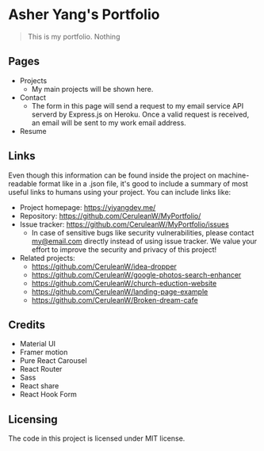<!-- ![Logo of the project](./public/android-chrome-192x192.png) -->

# Asher Yang's Portfolio

> This is my portfolio. Nothing 

## Pages

* Projects
  * My main projects will be shown here.
* Contact
  * The form in this page will send a request to my email service API serverd by Express.js on Heroku. Once a valid request is received, an email will be sent to my work email address.
* Resume

## Links

Even though this information can be found inside the project on machine-readable
format like in a .json file, it's good to include a summary of most useful
links to humans using your project. You can include links like:

* Project homepage: <https://yiyangdev.me/>
* Repository: <https://github.com/CeruleanW/MyPortfolio/>
* Issue tracker: <https://github.com/CeruleanW/MyPortfolio/issues>
  * In case of sensitive bugs like security vulnerabilities, please contact
    my@email.com directly instead of using issue tracker. We value your effort
    to improve the security and privacy of this project!
* Related projects:
  * https://github.com/CeruleanW/idea-dropper
  * <https://github.com/CeruleanW/google-photos-search-enhancer>
  * <https://github.com/CeruleanW/church-eduction-website>
  * https://github.com/CeruleanW/landing-page-example
  * <https://github.com/CeruleanW/Broken-dream-cafe>

## Credits

* Material UI
* Framer motion
* Pure React Carousel
* React Router
* Sass
* React share
* React Hook Form

## Licensing

The code in this project is licensed under MIT license.